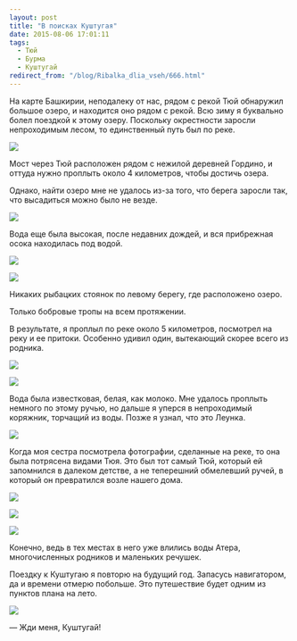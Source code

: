 ```yaml
---
layout: post
title: "В поисках Куштугая"
date: 2015-08-06 17:01:11
tags:
  - Тюй
  - Бурма
  - Куштугай
redirect_from: "/blog/Ribalka_dlia_vseh/666.html"
---
```

На карте Башкирии, неподалеку от нас, рядом с рекой Тюй обнаружил
большое озеро, и находится оно рядом с рекой. Всю зиму я буквально болел
поездкой к этому озеру. Поскольку окрестности заросли непроходимым
лесом, то единственный путь был по реке.

![](https://img-fotki.yandex.ru/get/6614/13906080.55/0_a23a8_41b8056e_XXL.jpg)

Мост через Тюй расположен рядом с нежилой деревней Гордино, и оттуда
нужно проплыть около 4 километров, чтобы достичь озера.

Однако, найти озеро мне не удалось из-за того, что берега заросли так,
что высадиться можно было не везде.

![](https://img-fotki.yandex.ru/get/9321/13906080.55/0_a23ab_a119fead_XXL.jpg)

Вода еще была высокая, после недавних дождей, и вся прибрежная осока
находилась под водой.

![](https://img-fotki.yandex.ru/get/15492/13906080.55/0_a23ad_e761c6ba_XXL.jpg)

![](https://img-fotki.yandex.ru/get/4403/13906080.55/0_a23ae_8745301b_XXL.jpg)

Никаких рыбацких стоянок по левому берегу, где расположено озеро.

Только бобровые тропы на всем протяжении.

В результате, я проплыл по реке около 5 километров, посмотрел на реку и
ее притоки. Особенно удивил один, вытекающий скорее всего из родника.

![](https://img-fotki.yandex.ru/get/4800/13906080.55/0_a23af_bfd904fe_XXL.jpg)

![](https://img-fotki.yandex.ru/get/15520/13906080.55/0_a23b1_5445449a_XXL.jpg)

Вода была известковая, белая, как молоко. Мне удалось проплыть немного
по этому ручью, но дальше я уперся в непроходимый коряжник, торчащий из
воды. Позже я узнал, что это Леунка.

![](https://img-fotki.yandex.ru/get/15557/13906080.55/0_a23b2_60d3c0d3_XXL.jpg)

Когда моя сестра посмотрела фотографии, сделанные на реке, то она была
потрясена видами Тюя. Это был тот самый Тюй, который ей запомнился в
далеком детстве, а не теперешний обмелевший ручей, в который он
превратился возле нашего дома.

![](https://img-fotki.yandex.ru/get/9318/13906080.55/0_a23b3_ac6179cf_XXL.jpg)

![](https://img-fotki.yandex.ru/get/3409/13906080.55/0_a23b5_f0cc39ad_XXL.jpg)

![](https://img-fotki.yandex.ru/get/15576/13906080.55/0_a23b7_e6454db5_XXL.jpg)

Конечно, ведь в тех местах в него уже влились воды Атера, многочисленных
родников и маленьких речушек.

Поездку к Куштугаю я повторю на будущий год. Запасусь навигатором, да и
времени отмерю побольше. Это путешествие будет одним из пунктов плана на
лето.

![](https://img-fotki.yandex.ru/get/6813/13906080.55/0_a23b8_705b43be_XXL.jpg)

 — Жди меня, Куштугай!
